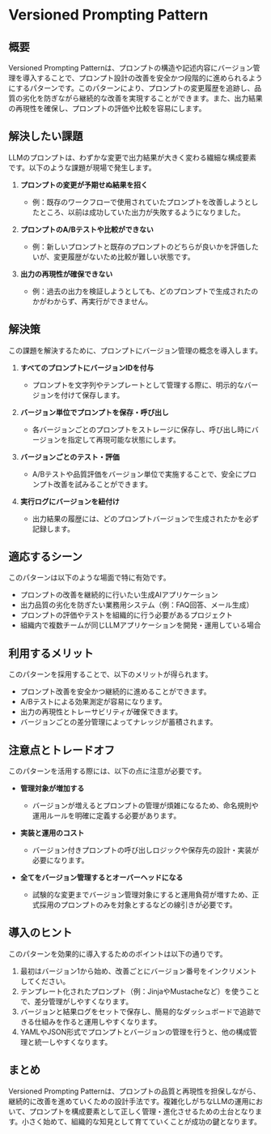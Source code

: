 # Versioned Prompting Pattern

## 概要

Versioned Prompting Patternは、プロンプトの構造や記述内容にバージョン管理を導入することで、プロンプト設計の改善を安全かつ段階的に進められるようにするパターンです。このパターンにより、プロンプトの変更履歴を追跡し、品質の劣化を防ぎながら継続的な改善を実現することができます。また、出力結果の再現性を確保し、プロンプトの評価や比較を容易にします。

## 解決したい課題

LLMのプロンプトは、わずかな変更で出力結果が大きく変わる繊細な構成要素です。以下のような課題が現場で発生します。

1. **プロンプトの変更が予期せぬ結果を招く**
   - 例：既存のワークフローで使用されていたプロンプトを改善しようとしたところ、以前は成功していた出力が失敗するようになりました。

2. **プロンプトのA/Bテストや比較ができない**
   - 例：新しいプロンプトと既存のプロンプトのどちらが良いかを評価したいが、変更履歴がないため比較が難しい状態です。

3. **出力の再現性が確保できない**
   - 例：過去の出力を検証しようとしても、どのプロンプトで生成されたのかがわからず、再実行ができません。

## 解決策

この課題を解決するために、プロンプトにバージョン管理の概念を導入します。

1. **すべてのプロンプトにバージョンIDを付与**
   - プロンプトを文字列やテンプレートとして管理する際に、明示的なバージョンを付けて保存します。

2. **バージョン単位でプロンプトを保存・呼び出し**
   - 各バージョンごとのプロンプトをストレージに保存し、呼び出し時にバージョンを指定して再現可能な状態にします。

3. **バージョンごとのテスト・評価**
   - A/Bテストや品質評価をバージョン単位で実施することで、安全にプロンプト改善を試みることができます。

4. **実行ログにバージョンを紐付け**
   - 出力結果の履歴には、どのプロンプトバージョンで生成されたかを必ず記録します。

## 適応するシーン

このパターンは以下のような場面で特に有効です。

- プロンプトの改善を継続的に行いたい生成AIアプリケーション
- 出力品質の劣化を防ぎたい業務用システム（例：FAQ回答、メール生成）
- プロンプトの評価やテストを組織的に行う必要があるプロジェクト
- 組織内で複数チームが同じLLMアプリケーションを開発・運用している場合

## 利用するメリット

このパターンを採用することで、以下のメリットが得られます。

- プロンプト改善を安全かつ継続的に進めることができます。
- A/Bテストによる効果測定が容易になります。
- 出力の再現性とトレーサビリティが確保できます。
- バージョンごとの差分管理によってナレッジが蓄積されます。

## 注意点とトレードオフ

このパターンを活用する際には、以下の点に注意が必要です。

- **管理対象が増加する**
  - バージョンが増えるとプロンプトの管理が煩雑になるため、命名規則や運用ルールを明確に定義する必要があります。

- **実装と運用のコスト**
  - バージョン付きプロンプトの呼び出しロジックや保存先の設計・実装が必要になります。

- **全てをバージョン管理するとオーバーヘッドになる**
  - 試験的な変更までバージョン管理対象にすると運用負荷が増すため、正式採用のプロンプトのみを対象とするなどの線引きが必要です。

## 導入のヒント

このパターンを効果的に導入するためのポイントは以下の通りです。

1. 最初はバージョン1から始め、改善ごとにバージョン番号をインクリメントしてください。
2. テンプレート化されたプロンプト（例：JinjaやMustacheなど）を使うことで、差分管理がしやすくなります。
3. バージョンと結果ログをセットで保存し、簡易的なダッシュボードで追跡できる仕組みを作ると運用しやすくなります。
4. YAMLやJSON形式でプロンプトとバージョンの管理を行うと、他の構成管理と統一しやすくなります。

## まとめ

Versioned Prompting Patternは、プロンプトの品質と再現性を担保しながら、継続的に改善を進めていくための設計手法です。複雑化しがちなLLMの運用において、プロンプトを構成要素として正しく管理・進化させるための土台となります。小さく始めて、組織的な知見として育てていくことが成功の鍵となります。
